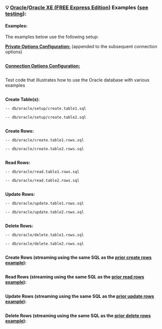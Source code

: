 ### 💡 [Oracle](https://www.oracle.com/database/)/[Oracle XE (__FREE__ Express Edition)](https://www.oracle.com/database/technologies/appdev/xe.html) Examples ([see testing](https://github.com/ugate/repo/tree/master/oracle#readme)):

#### Examples:<sub id="examples"></sub>

The examples below use the following setup:

__[Private Options Configuration:](https://ugate.github.io/sqler/Manager.html#SQLERPrivateOptions)__ (appended to the subsequent connection options)
```jsdocp ./test/fixtures/priv.json
```

__[Connection Options Configuration:](global.html#OracleConnectionOptions)__
```jsdocp ./test/fixtures/oracle/conf.json
```

Test code that illustrates how to use the Oracle database with various examples
```jsdocp ./test/fixtures/run-example.js
```

<!-- __Create Database:__<ins id="create_db"></ins>

```jsdocp ./test/db/oracle/setup/create.database.sql
-- db/oracle/setup/create.database.sql
```

```jsdocp ./test/lib/oracle/setup/create.database.js
``` -->

__Create Table(s):__<ins id="create_tables"></ins>

```jsdocp ./test/db/oracle/setup/create.table1.sql
-- db/oracle/setup/create.table1.sql
```
```jsdocp ./test/db/oracle/setup/create.table2.sql
-- db/oracle/setup/create.table2.sql
```

```jsdocp ./test/lib/oracle/setup/create.tables.js
```

__Create Rows:__<ins id="create"></ins>

```jsdocp ./test/db/oracle/create.table1.rows.sql
-- db/oracle/create.table1.rows.sql
```
```jsdocp ./test/db/oracle/create.table2.rows.sql
-- db/oracle/create.table2.rows.sql
```

```jsdocp ./test/lib/oracle/create.table.rows.js
```

__Read Rows:__<ins id="read"></ins>

```jsdocp ./test/db/oracle/read.table1.rows.sql
-- db/oracle/read.table1.rows.sql
```

```jsdocp ./test/db/oracle/read.table2.rows.sql
-- db/oracle/read.table2.rows.sql
```

```jsdocp ./test/lib/oracle/read.table.rows.js
```

__Update Rows:__<ins id="update"></ins>

```jsdocp ./test/db/oracle/update.table1.rows.sql
-- db/oracle/update.table1.rows.sql
```
```jsdocp ./test/db/oracle/update.table2.rows.sql
-- db/oracle/update.table2.rows.sql
```

```jsdocp ./test/lib/oracle/update.table.rows.js
```

__Delete Rows:__<ins id="delete"></ins>

```jsdocp ./test/db/oracle/delete.table1.rows.sql
-- db/oracle/delete.table1.rows.sql
```
```jsdocp ./test/db/oracle/delete.table2.rows.sql
-- db/oracle/delete.table2.rows.sql
```

```jsdocp ./test/lib/oracle/delete.table.rows.js
```

__Create Rows (streaming using the same SQL as the [prior create rows example](#create)):__<ins id="create_stream"></ins>

```jsdocp ./test/lib/oracle/create.stream.table.rows.js
```

__Read Rows (streaming using the same SQL as the [prior read rows example](#read)):__<ins id="read_stream"></ins>

```jsdocp ./test/lib/oracle/read.stream.table.rows.js
```

__Update Rows (streaming using the same SQL as the [prior update rows example](#update)):__<ins id="update_stream"></ins>

```jsdocp ./test/lib/oracle/update.stream.table.rows.js
```

__Delete Rows (streaming using the same SQL as the [prior delete rows example](#delete)):__<ins id="delete_stream"></ins>

```jsdocp ./test/lib/oracle/delete.stream.table.rows.js
```

<!-- __Delete Database:__<ins id="delete_db"></ins>

```jsdocp ./test/db/oracle/setup/delete.database.sql
-- db/oracle/setup/delete.database.sql
```

```jsdocp ./test/lib/oracle/setup/delete.database.js
``` -->